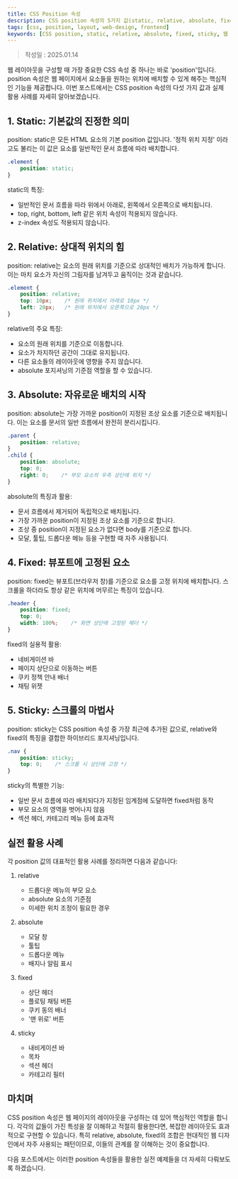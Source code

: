 ```yaml
---
title: CSS Position 속성 
description: CSS position 속성의 5가지 값(static, relative, absolute, fixed, sticky)과 실제 활용 사례에 대한 상세 설명 
tags: [css, position, layout, web-design, frontend] 
keywords: [CSS position, static, relative, absolute, fixed, sticky, 웹 레이아웃, CSS 레이아웃, 포지셔닝]
---
```


>작성일 : 2025.01.14

웹 레이아웃을 구성할 때 가장 중요한 CSS 속성 중 하나는 바로 'position'입니다. position 속성은 웹 페이지에서 요소들을 원하는 위치에 배치할 수 있게 해주는 핵심적인 기능을 제공합니다. 이번 포스트에서는 CSS position 속성의 다섯 가지 값과 실제 활용 사례를 자세히 알아보겠습니다.

## 1. Static: 기본값의 진정한 의미

position: static은 모든 HTML 요소의 기본 position 값입니다. '정적 위치 지정' 이라고도 불리는 이 값은 요소를 일반적인 문서 흐름에 따라 배치합니다.

```css
.element {
    position: static;
}
```

static의 특징:
- 일반적인 문서 흐름을 따라 위에서 아래로, 왼쪽에서 오른쪽으로 배치됩니다.
- top, right, bottom, left 같은 위치 속성이 적용되지 않습니다.
- z-index 속성도 적용되지 않습니다.

## 2. Relative: 상대적 위치의 힘

position: relative는 요소의 원래 위치를 기준으로 상대적인 배치가 가능하게 합니다. 이는 마치 요소가 자신의 그림자를 남겨두고 움직이는 것과 같습니다.

```css
.element {
    position: relative;
    top: 10px;    /* 원래 위치에서 아래로 10px */
    left: 20px;   /* 원래 위치에서 오른쪽으로 20px */
}
```

relative의 주요 특징:
- 요소의 원래 위치를 기준으로 이동합니다.
- 요소가 차지하던 공간이 그대로 유지됩니다.
- 다른 요소들의 레이아웃에 영향을 주지 않습니다.
- absolute 포지셔닝의 기준점 역할을 할 수 있습니다.

## 3. Absolute: 자유로운 배치의 시작

position: absolute는 가장 가까운 position이 지정된 조상 요소를 기준으로 배치됩니다. 이는 요소를 문서의 일반 흐름에서 완전히 분리시킵니다.

```css
.parent {
    position: relative;
}
.child {
    position: absolute;
    top: 0;
    right: 0;    /* 부모 요소의 우측 상단에 위치 */
}
```

absolute의 특징과 활용:
- 문서 흐름에서 제거되어 독립적으로 배치됩니다.
- 가장 가까운 position이 지정된 조상 요소를 기준으로 합니다.
- 조상 중 position이 지정된 요소가 없다면 body를 기준으로 합니다.
- 모달, 툴팁, 드롭다운 메뉴 등을 구현할 때 자주 사용됩니다.

## 4. Fixed: 뷰포트에 고정된 요소

position: fixed는 뷰포트(브라우저 창)를 기준으로 요소를 고정 위치에 배치합니다. 스크롤을 하더라도 항상 같은 위치에 머무르는 특징이 있습니다.

```css
.header {
    position: fixed;
    top: 0;
    width: 100%;    /* 화면 상단에 고정된 헤더 */
}
```

fixed의 실용적 활용:
- 네비게이션 바
- 페이지 상단으로 이동하는 버튼
- 쿠키 정책 안내 배너
- 채팅 위젯

## 5. Sticky: 스크롤의 마법사

position: sticky는 CSS position 속성 중 가장 최근에 추가된 값으로, relative와 fixed의 특징을 결합한 하이브리드 포지셔닝입니다.

```css
.nav {
    position: sticky;
    top: 0;    /* 스크롤 시 상단에 고정 */
}
```

sticky의 특별한 기능:
- 일반 문서 흐름에 따라 배치되다가 지정된 임계점에 도달하면 fixed처럼 동작
- 부모 요소의 영역을 벗어나지 않음
- 섹션 헤더, 카테고리 메뉴 등에 효과적

## 실전 활용 사례

각 position 값의 대표적인 활용 사례를 정리하면 다음과 같습니다:

1. relative
   - 드롭다운 메뉴의 부모 요소
   - absolute 요소의 기준점
   - 미세한 위치 조정이 필요한 경우

2. absolute
   - 모달 창
   - 툴팁
   - 드롭다운 메뉴
   - 배지나 알림 표시

3. fixed
   - 상단 헤더
   - 플로팅 채팅 버튼
   - 쿠키 동의 배너
   - '맨 위로' 버튼

4. sticky
   - 내비게이션 바
   - 목차
   - 섹션 헤더
   - 카테고리 필터

## 마치며

CSS position 속성은 웹 페이지의 레이아웃을 구성하는 데 있어 핵심적인 역할을 합니다. 각각의 값들이 가진 특성을 잘 이해하고 적절히 활용한다면, 복잡한 레이아웃도 효과적으로 구현할 수 있습니다. 특히 relative, absolute, fixed의 조합은 현대적인 웹 디자인에서 자주 사용되는 패턴이므로, 이들의 관계를 잘 이해하는 것이 중요합니다.

다음 포스트에서는 이러한 position 속성들을 활용한 실전 예제들을 더 자세히 다뤄보도록 하겠습니다.